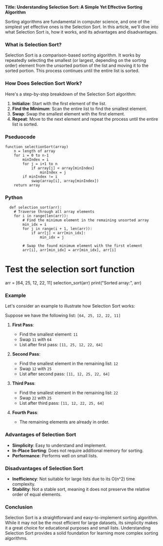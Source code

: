 **Title: Understanding Selection Sort: A Simple Yet Effective Sorting Algorithm**

Sorting algorithms are fundamental in computer science, and one of the simplest yet effective ones is the Selection Sort. In this article, we'll dive into what Selection Sort is, how it works, and its advantages and disadvantages.

### What is Selection Sort?

Selection Sort is a comparison-based sorting algorithm. It works by repeatedly selecting the smallest (or largest, depending on the sorting order) element from the unsorted portion of the list and moving it to the sorted portion. This process continues until the entire list is sorted.

### How Does Selection Sort Work?

Here's a step-by-step breakdown of the Selection Sort algorithm:

1. **Initialize**: Start with the first element of the list.
2. **Find the Minimum**: Scan the entire list to find the smallest element.
3. **Swap**: Swap the smallest element with the first element.
4. **Repeat**: Move to the next element and repeat the process until the entire list is sorted.

### Pseduocode
```plaintext
function selectionSort(array)
    n = length of array
    for i = 0 to n-1
        minIndex = i
        for j = i+1 to n
            if array[j] < array[minIndex]
                minIndex = j
        if minIndex != i
            swap(array[i], array[minIndex])
    return array
``` 
### Python
```plaintext
  def selection_sort(arr):
    # Traverse through all array elements
    for i in range(len(arr)):
        # Find the minimum element in the remaining unsorted array
        min_idx = i
        for j in range(i + 1, len(arr)):
            if arr[j] < arr[min_idx]:
                min_idx = j

        # Swap the found minimum element with the first element
        arr[i], arr[min_idx] = arr[min_idx], arr[i]
```

# Test the selection sort function
arr = [64, 25, 12, 22, 11]
selection_sort(arr)
print("Sorted array:", arr)


### Example

Let's consider an example to illustrate how Selection Sort works:

Suppose we have the following list: `[64, 25, 12, 22, 11]`

1. **First Pass**:
   - Find the smallest element: `11`
   - Swap `11` with `64`
   - List after first pass: `[11, 25, 12, 22, 64]`

2. **Second Pass**:
   - Find the smallest element in the remaining list: `12`
   - Swap `12` with `25`
   - List after second pass: `[11, 12, 25, 22, 64]`

3. **Third Pass**:
   - Find the smallest element in the remaining list: `22`
   - Swap `22` with `25`
   - List after third pass: `[11, 12, 22, 25, 64]`

4. **Fourth Pass**:
   - The remaining elements are already in order.

### Advantages of Selection Sort

- **Simplicity**: Easy to understand and implement.
- **In-Place Sorting**: Does not require additional memory for sorting.
- **Performance**: Performs well on small lists.

### Disadvantages of Selection Sort

- **Inefficiency**: Not suitable for large lists due to its O(n^2) time complexity.
- **Stability**: Not a stable sort, meaning it does not preserve the relative order of equal elements.

### Conclusion

Selection Sort is a straightforward and easy-to-implement sorting algorithm. While it may not be the most efficient for large datasets, its simplicity makes it a great choice for educational purposes and small lists. Understanding Selection Sort provides a solid foundation for learning more complex sorting algorithms.
